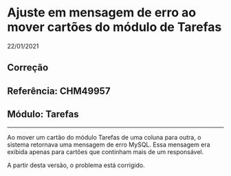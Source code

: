 # Ajuste em mensagem de erro ao mover cartões do módulo de Tarefas
22/01/2021
## Correção
## Referência: CHM49957
## Módulo: Tarefas
***

Ao mover um cartão do módulo Tarefas de uma coluna para outra, o sistema retornava uma mensagem de erro MySQL. Essa mensagem era exibida apenas para cartões que continham mais de um responsável.

A partir desta versão, o problema está corrigido.

